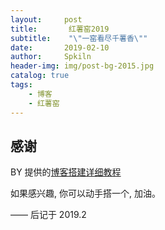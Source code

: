 ```yaml
---
layout:     post
title:       红薯窑2019
subtitle:    "\"一窑看尽千薯香\""
date:       2019-02-10
author:     Spkiln
header-img: img/post-bg-2015.jpg
catalog: true
tags:
    - 博客
    - 红薯窑
---
```


## 感谢

BY 提供的[博客搭建详细教程](https://github.com/qiubaiying/qiubaiying.github.io)

如果感兴趣, 你可以动手搭一个, 加油。

——  后记于 2019.2
